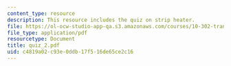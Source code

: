 ```yaml
---
content_type: resource
description: This resource includes the quiz on strip heater.
file: https://ol-ocw-studio-app-qa.s3.amazonaws.com/courses/10-302-transport-processes-fall-2004/c4819a02c93e0ddb17f516de65ce2c16_quiz_2.pdf
file_type: application/pdf
resourcetype: Document
title: quiz_2.pdf
uid: c4819a02-c93e-0ddb-17f5-16de65ce2c16
---
```

